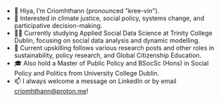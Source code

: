 - 👋 Hiya, I’m Criomhthann (pronounced "kree-vin").
- 👀 Interested in climate justice, social policy, systems change, and participative decision-making. 
- 🧑‍💻 Currently studying Applied Social Data Science at Trinity College Dublin, focusing on social data analysis and dynamic modelling.
- 🌱 Current upskilling follows various research posts and other roles in sustainability, policy research, and Global Citizenship Education.
- 🎓 Also hold a Master of Public Policy and BSocSc (Hons) in Social Policy and Politics from University College Dublin.
- 📫 I always welcome a message on LinkedIn or by email criomhthann@proton.me! 

<!---
criomh/criomh is a ✨ special ✨ repository because its `README.md` (this file) appears on your GitHub profile.
You can click the Preview link to take a look at your changes.
--->
